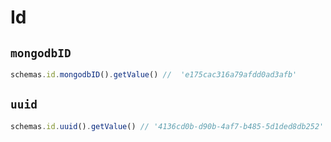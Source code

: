 # Id

## `mongodbID`

```js
schemas.id.mongodbID().getValue() //  'e175cac316a79afdd0ad3afb'
```

## `uuid`

```js
schemas.id.uuid().getValue() // '4136cd0b-d90b-4af7-b485-5d1ded8db252'
```
